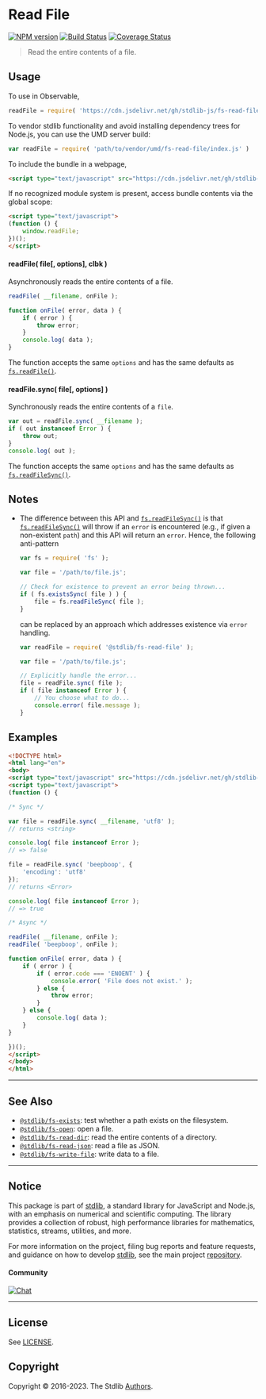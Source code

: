 <!--

@license Apache-2.0

Copyright (c) 2018 The Stdlib Authors.

Licensed under the Apache License, Version 2.0 (the "License");
you may not use this file except in compliance with the License.
You may obtain a copy of the License at

   http://www.apache.org/licenses/LICENSE-2.0

Unless required by applicable law or agreed to in writing, software
distributed under the License is distributed on an "AS IS" BASIS,
WITHOUT WARRANTIES OR CONDITIONS OF ANY KIND, either express or implied.
See the License for the specific language governing permissions and
limitations under the License.

-->

# Read File

[![NPM version][npm-image]][npm-url] [![Build Status][test-image]][test-url] [![Coverage Status][coverage-image]][coverage-url] <!-- [![dependencies][dependencies-image]][dependencies-url] -->

> Read the entire contents of a file.



<section class="usage">

## Usage

To use in Observable,

```javascript
readFile = require( 'https://cdn.jsdelivr.net/gh/stdlib-js/fs-read-file@umd/browser.js' )
```

To vendor stdlib functionality and avoid installing dependency trees for Node.js, you can use the UMD server build:

```javascript
var readFile = require( 'path/to/vendor/umd/fs-read-file/index.js' )
```

To include the bundle in a webpage,

```html
<script type="text/javascript" src="https://cdn.jsdelivr.net/gh/stdlib-js/fs-read-file@umd/browser.js"></script>
```

If no recognized module system is present, access bundle contents via the global scope:

```html
<script type="text/javascript">
(function () {
    window.readFile;
})();
</script>
```

#### readFile( file\[, options], clbk )

Asynchronously reads the entire contents of a file.

```javascript
readFile( __filename, onFile );

function onFile( error, data ) {
    if ( error ) {
        throw error;
    }
    console.log( data );
}
```

The function accepts the same `options` and has the same defaults as [`fs.readFile()`][node-fs].

#### readFile.sync( file\[, options] )

Synchronously reads the entire contents of a `file`.

```javascript
var out = readFile.sync( __filename );
if ( out instanceof Error ) {
    throw out;
}
console.log( out );
```

The function accepts the same `options` and has the same defaults as [`fs.readFileSync()`][node-fs].

</section>

<!-- /.usage -->

<section class="notes">

## Notes

-   The difference between this API and [`fs.readFileSync()`][node-fs] is that [`fs.readFileSync()`][node-fs] will throw if an `error` is encountered (e.g., if given a non-existent `path`) and this API will return an `error`. Hence, the following anti-pattern


    ```javascript
    var fs = require( 'fs' );

    var file = '/path/to/file.js';

    // Check for existence to prevent an error being thrown...
    if ( fs.existsSync( file ) ) {
        file = fs.readFileSync( file );
    }
    ```

    can be replaced by an approach which addresses existence via `error` handling.

    ```javascript
    var readFile = require( '@stdlib/fs-read-file' );

    var file = '/path/to/file.js';

    // Explicitly handle the error...
    file = readFile.sync( file );
    if ( file instanceof Error ) {
        // You choose what to do...
        console.error( file.message );
    }
    ```

</section>

<!-- /.notes -->

<section class="examples">

## Examples

<!-- eslint no-undef: "error" -->

```html
<!DOCTYPE html>
<html lang="en">
<body>
<script type="text/javascript" src="https://cdn.jsdelivr.net/gh/stdlib-js/fs-read-file@umd/browser.js"></script>
<script type="text/javascript">
(function () {

/* Sync */

var file = readFile.sync( __filename, 'utf8' );
// returns <string>

console.log( file instanceof Error );
// => false

file = readFile.sync( 'beepboop', {
    'encoding': 'utf8'
});
// returns <Error>

console.log( file instanceof Error );
// => true

/* Async */

readFile( __filename, onFile );
readFile( 'beepboop', onFile );

function onFile( error, data ) {
    if ( error ) {
        if ( error.code === 'ENOENT' ) {
            console.error( 'File does not exist.' );
        } else {
            throw error;
        }
    } else {
        console.log( data );
    }
}

})();
</script>
</body>
</html>
```

</section>

<!-- /.examples -->



<!-- Section for related `stdlib` packages. Do not manually edit this section, as it is automatically populated. -->

<section class="related">

* * *

## See Also

-   <span class="package-name">[`@stdlib/fs-exists`][@stdlib/fs/exists]</span><span class="delimiter">: </span><span class="description">test whether a path exists on the filesystem.</span>
-   <span class="package-name">[`@stdlib/fs-open`][@stdlib/fs/open]</span><span class="delimiter">: </span><span class="description">open a file.</span>
-   <span class="package-name">[`@stdlib/fs-read-dir`][@stdlib/fs/read-dir]</span><span class="delimiter">: </span><span class="description">read the entire contents of a directory.</span>
-   <span class="package-name">[`@stdlib/fs-read-json`][@stdlib/fs/read-json]</span><span class="delimiter">: </span><span class="description">read a file as JSON.</span>
-   <span class="package-name">[`@stdlib/fs-write-file`][@stdlib/fs/write-file]</span><span class="delimiter">: </span><span class="description">write data to a file.</span>

</section>

<!-- /.related -->

<!-- Section for all links. Make sure to keep an empty line after the `section` element and another before the `/section` close. -->


<section class="main-repo" >

* * *

## Notice

This package is part of [stdlib][stdlib], a standard library for JavaScript and Node.js, with an emphasis on numerical and scientific computing. The library provides a collection of robust, high performance libraries for mathematics, statistics, streams, utilities, and more.

For more information on the project, filing bug reports and feature requests, and guidance on how to develop [stdlib][stdlib], see the main project [repository][stdlib].

#### Community

[![Chat][chat-image]][chat-url]

---

## License

See [LICENSE][stdlib-license].


## Copyright

Copyright &copy; 2016-2023. The Stdlib [Authors][stdlib-authors].

</section>

<!-- /.stdlib -->

<!-- Section for all links. Make sure to keep an empty line after the `section` element and another before the `/section` close. -->

<section class="links">

[npm-image]: http://img.shields.io/npm/v/@stdlib/fs-read-file.svg
[npm-url]: https://npmjs.org/package/@stdlib/fs-read-file

[test-image]: https://github.com/stdlib-js/fs-read-file/actions/workflows/test.yml/badge.svg?branch=main
[test-url]: https://github.com/stdlib-js/fs-read-file/actions/workflows/test.yml?query=branch:main

[coverage-image]: https://img.shields.io/codecov/c/github/stdlib-js/fs-read-file/main.svg
[coverage-url]: https://codecov.io/github/stdlib-js/fs-read-file?branch=main

<!--

[dependencies-image]: https://img.shields.io/david/stdlib-js/fs-read-file.svg
[dependencies-url]: https://david-dm.org/stdlib-js/fs-read-file/main

-->

[chat-image]: https://img.shields.io/gitter/room/stdlib-js/stdlib.svg
[chat-url]: https://gitter.im/stdlib-js/stdlib/

[stdlib]: https://github.com/stdlib-js/stdlib

[stdlib-authors]: https://github.com/stdlib-js/stdlib/graphs/contributors

[cli-section]: https://github.com/stdlib-js/fs-read-file#cli
[cli-url]: https://github.com/stdlib-js/fs-read-file/tree/cli
[@stdlib/fs-read-file]: https://github.com/stdlib-js/fs-read-file/tree/main

[umd]: https://github.com/umdjs/umd
[es-module]: https://developer.mozilla.org/en-US/docs/Web/JavaScript/Guide/Modules

[deno-url]: https://github.com/stdlib-js/fs-read-file/tree/deno
[umd-url]: https://github.com/stdlib-js/fs-read-file/tree/umd
[esm-url]: https://github.com/stdlib-js/fs-read-file/tree/esm
[branches-url]: https://github.com/stdlib-js/fs-read-file/blob/main/branches.md

[stdlib-license]: https://raw.githubusercontent.com/stdlib-js/fs-read-file/main/LICENSE

[node-fs]: https://nodejs.org/api/fs.html

<!-- <related-links> -->

[@stdlib/fs/exists]: https://github.com/stdlib-js/fs-exists/tree/umd

[@stdlib/fs/open]: https://github.com/stdlib-js/fs-open/tree/umd

[@stdlib/fs/read-dir]: https://github.com/stdlib-js/fs-read-dir/tree/umd

[@stdlib/fs/read-json]: https://github.com/stdlib-js/fs-read-json/tree/umd

[@stdlib/fs/write-file]: https://github.com/stdlib-js/fs-write-file/tree/umd

<!-- </related-links> -->

</section>

<!-- /.links -->
